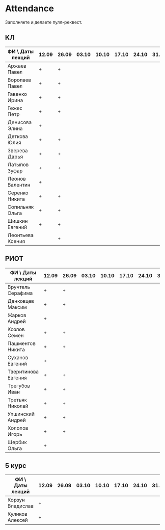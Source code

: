 # Attendance

Заполняете и делаете пулл-реквест.

## КЛ

| ФИ \ Даты лекций|12.09|26.09|03.10|10.10|17.10|24.10|31.10|07.11|14.11|21.11|28.11|05.12|12.12| Сумма |
|-----------------|-----|-----|-----|-----|-----|-----|-----|-----|-----|-----|-----|-----|-----|-------|
| Аржаев Павел    |  +  |  +  |     |     |     |     |     |     |     |     |     |     |     |   1   |
| Воропаев Павел  |  +  |  +  |     |     |     |     |     |     |     |     |     |     |     |   0   |
| Гавенко Ирина   |  +  |  +  |     |     |     |     |     |     |     |     |     |     |     |   0   |
| Гежес Петр      |  +  |  +  |     |     |     |     |     |     |     |     |     |     |     |   0   |
| Денисова Элина  |  +  |     |     |     |     |     |     |     |     |     |     |     |     |   0   |
| Деткова Юлия    |  +  |  +  |     |     |     |     |     |     |     |     |     |     |     |   0   |
| Зверева Дарья   |  +  |  +  |     |     |     |     |     |     |     |     |     |     |     |   0   |
| Латыпов Зуфар   |  +  |  +  |     |     |     |     |     |     |     |     |     |     |     |   0   |
| Леонов Валентин |  +  |     |     |     |     |     |     |     |     |     |     |     |     |   0   |
| Серенко Никита  |  +  |  +  |     |     |     |     |     |     |     |     |     |     |     |   0   |
| Сопильняк Ольга |  +  |  +  |     |     |     |     |     |     |     |     |     |     |     |   0   |
| Шишкин Евгений  |  +  |  +  |     |     |     |     |     |     |     |     |     |     |     |   0   |
| Леонтьева Ксения|     |  +  |     |     |     |     |     |     |     |     |     |     |     |   0   |

## РИОТ

| ФИ \ Даты лекций    |12.09|26.09|03.10|10.10|17.10|24.10|31.10|07.11|14.11|21.11|28.11|05.12|12.12| Сумма |
|---------------------|-----|-----|-----|-----|-----|-----|-----|-----|-----|-----|-----|-----|-----|-------|
| Вручтель Серафима   |  +  |  +  |     |     |     |     |     |     |     |     |     |     |     |   0   |
| Данковцев Максим    |  +  |  +  |     |     |     |     |     |     |     |     |     |     |     |   0   |
| Жарков Андрей       |  +  |     |     |     |     |     |     |     |     |     |     |     |     |   0   |
| Козлов Семен        |  +  |  +  |     |     |     |     |     |     |     |     |     |     |     |   0   |
| Пашментов Никита    |  +  |  +  |     |     |     |     |     |     |     |     |     |     |     |   0   |
| Суханов Евгений     |  +  |     |     |     |     |     |     |     |     |     |     |     |     |   0   |
| Тверитинова Евгения |  +  |  +  |     |     |     |     |     |     |     |     |     |     |     |   0   |
| Трегубов Иван       |  +  |  +  |     |     |     |     |     |     |     |     |     |     |     |   0   |
| Третьяк Николай     |  +  |  +  |     |     |     |     |     |     |     |     |     |     |     |   0   |
| Упшинский Андрей    |  +  |  +  |     |     |     |     |     |     |     |     |     |     |     |   0   |
| Холопов Игорь       |  +  |  +  |     |     |     |     |     |     |     |     |     |     |     |   0   |
| Щербик Ольга        |  +  |     |     |     |     |     |     |     |     |     |     |     |     |   0   |

## 5 курс

| ФИ \ Даты лекций    |12.09|26.09|03.10|10.10|17.10|24.10|31.10|07.11|14.11|21.11|28.11|05.12|12.12| Сумма |
|---------------------|-----|-----|-----|-----|-----|-----|-----|-----|-----|-----|-----|-----|-----|-------|
| Корзун Владислав    |  +  |     |     |     |     |     |     |     |     |     |     |     |     |   0   |
| Куликов Алексей     |  +  |     |     |     |     |     |     |     |     |     |     |     |     |   0   |